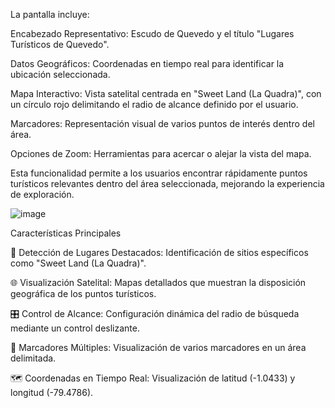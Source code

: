 La pantalla incluye:

Encabezado Representativo: Escudo de Quevedo y el título "Lugares Turísticos de Quevedo".

Datos Geográficos: Coordenadas en tiempo real para identificar la ubicación seleccionada.

Mapa Interactivo: Vista satelital centrada en "Sweet Land (La Quadra)", con un círculo rojo delimitando el radio de alcance definido por el usuario.

Marcadores: Representación visual de varios puntos de interés dentro del área.

Opciones de Zoom: Herramientas para acercar o alejar la vista del mapa.

Esta funcionalidad permite a los usuarios encontrar rápidamente puntos turísticos relevantes dentro del área seleccionada, mejorando la experiencia de exploración.


![image](https://github.com/user-attachments/assets/a6a8794d-f15f-46d3-8888-4317f3a88c39)


Características Principales

📍 Detección de Lugares Destacados: Identificación de sitios específicos como "Sweet Land (La Quadra)".

🌐 Visualización Satelital: Mapas detallados que muestran la disposición geográfica de los puntos turísticos.

🎛️ Control de Alcance: Configuración dinámica del radio de búsqueda mediante un control deslizante.

🔴 Marcadores Múltiples: Visualización de varios marcadores en un área delimitada.

🗺️ Coordenadas en Tiempo Real: Visualización de latitud (-1.0433) y longitud (-79.4786).
